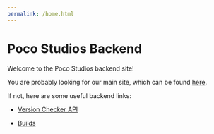 ```yaml
---
permalink: /home.html
---
```


# Poco Studios Backend

Welcome to the Poco Studios backend site!

You are probably looking for our main site, which can be found [here](https://sites.google.com/view/pocostudios).

If not, here are some useful backend links:

- [Version Checker API](https://poco-studios.github.io/api)

- [Builds](https://poco-studios.github.io/builds)